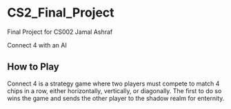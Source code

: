 # CS2_Final_Project
Final Project for CS002 Jamal Ashraf

Connect 4 with an AI

<h2>  
  How to Play
</h2>

Connect 4 is a strategy game where two players must compete to match 4 chips in a row, either horizontally, vertically, or      diagonally.
The first to do so wins the game and sends the other player to the shadow realm for enternity. 
